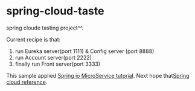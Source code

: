 # spring-cloud-taste
spring cloude tasting project^^.

Current recipe is that: 
1. run Eureka server(port 1111) & Config server (port 8888)
2. run Account server(port 2222)
3. finally run Front server(port 3333)

This sample applied [Spring io MicroService tutorial](http://spring.io/blog/2015/07/14/microservices-with-spring).
Next hope that[Spring cloud reference](http://projects.spring.io/spring-cloud/docs/1.0.3/spring-cloud.html).
